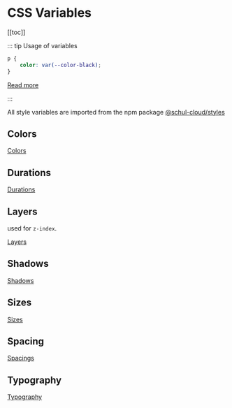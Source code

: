 # CSS Variables

[[toc]]

::: tip Usage of variables

```css
p {
	color: var(--color-black);
}
```

[Read more](https://developer.mozilla.org/en-US/docs/Web/CSS/Using_CSS_custom_properties)

:::

All style variables are imported from the npm package [@schul-cloud/styles](https://github.com/hpi-schul-cloud/styles)

## Colors

[Colors](https://github.com/hpi-schul-cloud/styles/tree/master/src/css/default/variables/_colors.scss)

## Durations

[Durations](https://github.com/hpi-schul-cloud/styles/tree/master/src/css/default/variables/_durations.scss)

## Layers

used for `z-index`.

[Layers](https://github.com/hpi-schul-cloud/styles/tree/master/src/css/default/variables/_layers.scss)

## Shadows

[Shadows](https://github.com/hpi-schul-cloud/styles/tree/master/src/css/default/variables/_shadows.scss)

## Sizes

[Sizes](https://github.com/hpi-schul-cloud/styles/tree/master/src/css/default/variables/_sizes.scss)

## Spacing

[Spacings](https://github.com/hpi-schul-cloud/styles/tree/master/src/css/default/variables/_spacing.scss)

## Typography

[Typography](https://github.com/hpi-schul-cloud/styles/tree/master/src/css/default/variables/_typography.scss)
